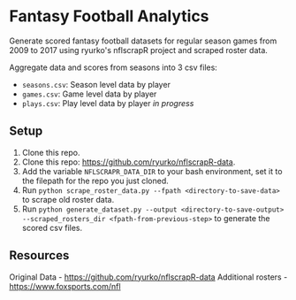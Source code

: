 # Fantasy Football Analytics
Generate scored fantasy football datasets for regular season games from 2009 to 2017 using ryurko's nflscrapR project and scraped roster data.

Aggregate data and scores from seasons into 3 csv files:
- `seasons.csv`: Season level data by player
- `games.csv`: Game level data by player
- `plays.csv`: Play level data by player *in progress*

## Setup
1. Clone this repo.
2. Clone this repo: https://github.com/ryurko/nflscrapR-data.
3. Add the variable `NFLSCRAPR_DATA_DIR` to your bash environment, set it to the filepath for the repo you just cloned.
4. Run `python scrape_roster_data.py --fpath <directory-to-save-data>` to scrape old roster data.
5. Run `python generate_dataset.py --output <directory-to-save-output> --scraped_rosters_dir <fpath-from-previous-step>` to generate the scored csv files.

## Resources
Original Data - https://github.com/ryurko/nflscrapR-data
Additional rosters - https://www.foxsports.com/nfl
